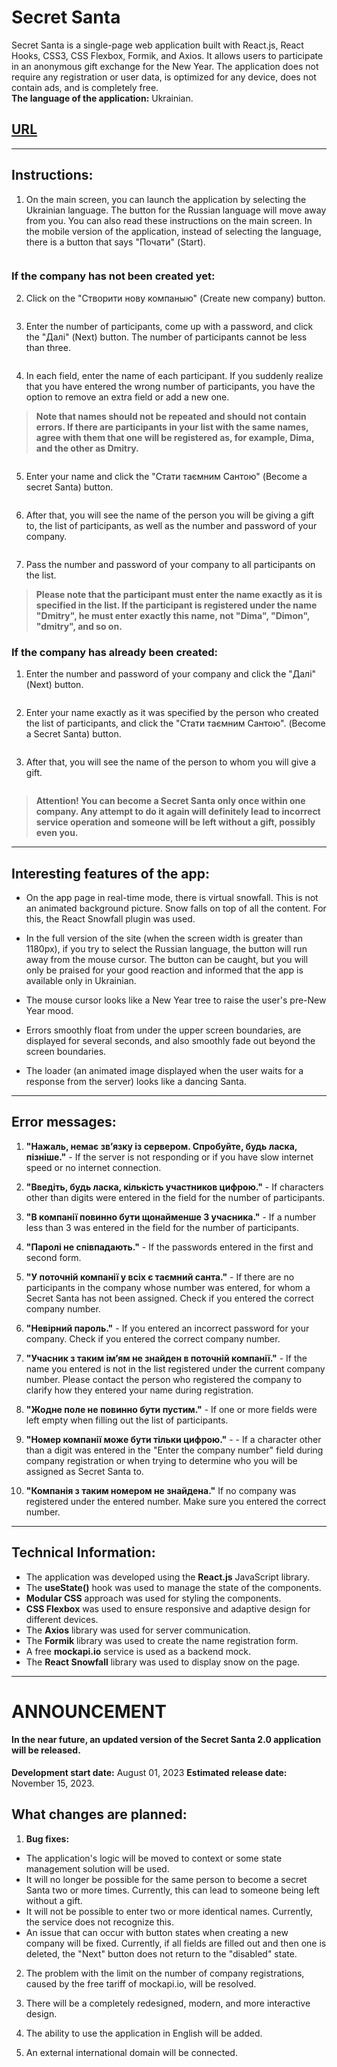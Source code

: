 # Secret Santa
Secret Santa is a single-page web application built with React.js, React Hooks, CSS3, CSS Flexbox, Formik, and Axios. It allows users to participate in an anonymous gift exchange for the New Year. The application does not require any registration or user data, is optimized for any device, does not contain ads, and is completely free. <br>
**The language of the application:** Ukrainian. <br>
## **[URL](https://maximaslov.github.io/secret-santa/)**

***
## Instructions:

1. On the main screen, you can launch the application by selecting the Ukrainian language. The button for the Russian language will move away from you. You can also read these instructions on the main screen.
In the mobile version of the application, instead of selecting the language, there is a button that says "Почати" (Start).<br>


<p align="center">
  <img src="https://github.com/maximaslov/secret-santa/blob/main/src/img/for-readme/1-1.png" alt="">
</p>

### If the company has not been created yet:

2.  Click on the "Створити нову компаныю" (Create new company) button. <br>

<p align="center">
  <img src="https://github.com/maximaslov/secret-santa/blob/main/src/img/for-readme/1-2.png" alt="">
</p>

3.  Enter the number of participants, come up with a password, and click the "Далі" (Next) button. The number of participants cannot be less than three.

<p align="center">
  <img src="https://github.com/maximaslov/secret-santa/blob/main/src/img/for-readme/1-3.png" alt="">
</p>

4. In each field, enter the name of each participant. If you suddenly realize that you have entered the wrong number of participants, you have the option to remove an extra field or add a new one.

> **Note that names should not be repeated and should not contain errors. If there are participants in your list with the same names, agree with them that one will be registered as, for example, Dima, and the other as Dmitry.**

<p align="center">
  <img src="https://github.com/maximaslov/secret-santa/blob/main/src/img/for-readme/1-4.png" alt="">
</p>

5. Enter your name and click the "Стати таємним Сантою" (Become a secret Santa) button.

<p align="center">
  <img src="https://github.com/maximaslov/secret-santa/blob/main/src/img/for-readme/1-5.png" alt="">
</p>

6. After that, you will see the name of the person you will be giving a gift to, the list of participants, as well as the number and password of your company.

<p align="center">
  <img src="https://github.com/maximaslov/secret-santa/blob/main/src/img/for-readme/1-6.png" alt="">
</p>

7. Pass the number and password of your company to all participants on the list.

> **Please note that the participant must enter the name exactly as it is specified in the list. If the participant is registered under the name "Dmitry", he must enter exactly this name, not "Dima", "Dimon", "dmitry", and so on.**

### If the company has already been created:

1.  Enter the number and password of your company and click the "Далі" (Next) button.

<p align="center">
  <img src="https://github.com/maximaslov/secret-santa/blob/main/src/img/for-readme/2-1.png" alt="">
</p>

2. Enter your name exactly as it was specified by the person who created the list of participants, and click the "Стати таємним Сантою".  (Become a Secret Santa) button.

<p align="center">
  <img src="https://github.com/maximaslov/secret-santa/blob/main/src/img/for-readme/2-2.png" alt="">
</p>

3.  After that, you will see the name of the person to whom you will give a gift.

<p align="center">
  <img src="https://github.com/maximaslov/secret-santa/blob/main/src/img/for-readme/2-3.png" alt="">
</p>

> **Attention! You can become a Secret Santa only once within one company. Any attempt to do it again will definitely lead to incorrect service operation and someone will be left without a gift, possibly even you.**

***
## Interesting features of the app:

* On the app page in real-time mode, there is virtual snowfall. This is not an animated background picture. Snow falls on top of all the content. For this, the React Snowfall plugin was used.

* In the full version of the site (when the screen width is greater than 1180px), if you try to select the Russian language, the button will run away from the mouse cursor. The button can be caught, but you will only be praised for your good reaction and informed that the app is available only in Ukrainian.

* The mouse cursor looks like a New Year tree to raise the user's pre-New Year mood.

* Errors smoothly float from under the upper screen boundaries, are displayed for several seconds, and also smoothly fade out beyond the screen boundaries.

* The loader (an animated image displayed when the user waits for a response from the server) looks like a dancing Santa.

***
## Error messages:

1. **"Нажаль, немає звʼязку із сервером. Спробуйте, будь ласка, пізніше."** - If the server is not responding or if you have slow internet speed or no internet connection.

2. **"Введіть, будь ласка, кількість участников цифрою."** - If characters other than digits were entered in the field for the number of participants.


3. **"В компанії повинно бути щонайменше 3 учасника."** - If a number less than 3 was entered in the field for the number of participants.


4. **"Паролі не співпадають."** - If the passwords entered in the first and second form.

6. **"У поточній компанії у всіх є таємний санта."** - If there are no participants in the company whose number was entered, for whom a Secret Santa has not been assigned. Check if you entered the correct company number.


6. **"Невірний пароль."** - If you entered an incorrect password for your company. Check if you entered the correct company number.


7. **"Учасник з таким імʼям не знайден в поточній компанії."** - If the name you entered is not in the list registered under the current company number. Please contact the person who registered the company to clarify how they entered your name during registration.


8. **"Жодне поле не повинно бути пустим."** -  If one or more fields were left empty when filling out the list of participants.


9. **"Номер компанії може бути тільки цифрою."** - - If a character other than a digit was entered in the "Enter the company number" field during company registration or when trying to determine who you will be assigned as Secret Santa to.


10. **"Компанія з таким номером не знайдена."**  If no company was registered under the entered number. Make sure you entered the correct number.

***
## Technical Information:

* The application was developed using the **React.js** JavaScript library.
* The **useState()** hook was used to manage the state of the components.
* **Modular CSS** approach was used for styling the components.
* **CSS Flexbox** was used to ensure responsive and adaptive design for different devices.
* The **Axios** library was used for server communication.
* The **Formik** library was used to create the name registration form.
* A free **mockapi.io** service is used as a backend mock.
* The **React Snowfall** library was used to display snow on the page.

***
# ANNOUNCEMENT
#### In the near future, an updated version of the Secret Santa 2.0 application will be released.
**Development start date:** August 01, 2023
**Estimated release date:** November 15, 2023.

## What changes are planned:

1. **Bug fixes:**
  * The application's logic will be moved to context or some state management solution will be used.
  * It will no longer be possible for the same person to become a secret Santa two or more times. Currently, this can lead to someone being left without a gift.
  * It will not be possible to enter two or more identical names. Currently, the service does not recognize this.
  * An issue that can occur with button states when creating a new company will be fixed. Currently, if all fields are filled out and then one is deleted, the "Next" button does not return to the "disabled" state.

2. The problem with the limit on the number of company registrations, caused by the free tariff of mockapi.io, will be resolved.

3. There will be a completely redesigned, modern, and more interactive design.

4. The ability to use the application in English will be added.

5. An external international domain will be connected.
